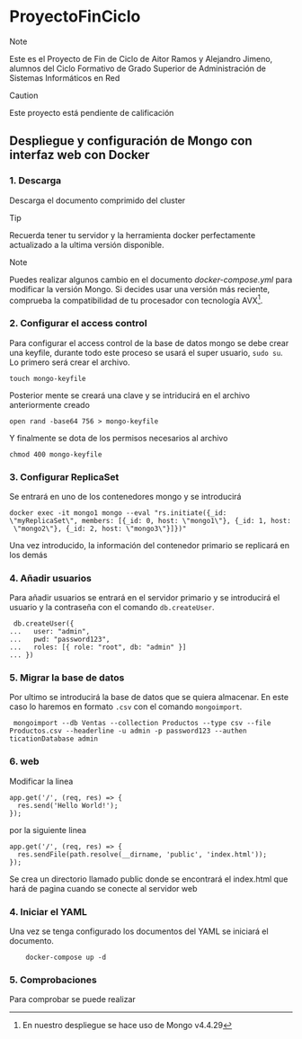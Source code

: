 # ProyectoFinCiclo
> [!NOTE] 
> Este es el Proyecto de Fin de Ciclo de Aitor Ramos y Alejandro Jimeno, alumnos del Ciclo Formativo de Grado Superior de Administración de Sistemas Informáticos en Red

> [!CAUTION]
> Este proyecto está pendiente de calificación

## Despliegue y configuración de Mongo con interfaz web con Docker

### 1. Descarga

Descarga el documento comprimido del cluster 

<!--Enlace para descargar el archivo o no-->

> [!TIP]
> Recuerda tener tu servidor y la herramienta docker perfectamente actualizado a la ultima versión disponible.

>[!NOTE]
> Puedes realizar algunos cambio en el documento *docker-compose.yml* para modificar la versión Mongo. Si decides usar una versión más reciente, comprueba la compatibilidad de tu procesador con tecnología AVX[^1].

### 2. Configurar el access control

Para configurar el access control de la base de datos mongo se debe crear una keyfile, durante todo este proceso se usará el super usuario, `sudo su`. Lo primero será crear el archivo.
```
touch mongo-keyfile
```
Posterior mente se creará una clave y se intriducirá en el archivo anteriormente creado
```
open rand -base64 756 > mongo-keyfile
```
Y finalmente se dota de los permisos necesarios al archivo
```
chmod 400 mongo-keyfile
```
<!--Los usuarios que se deseen añadir se indicaran en el archivo YAML-->

### 3. Configurar ReplicaSet

Se entrará en uno de los contenedores mongo y se introducirá
```
docker exec -it mongo1 mongo --eval "rs.initiate({_id: \"myReplicaSet\", members: [{_id: 0, host: \"mongo1\"}, {_id: 1, host:
 \"mongo2\"}, {_id: 2, host: \"mongo3\"}]})"
```
Una vez introducido, la información del contenedor primario se replicará en los demás

### 4. Añadir usuarios

Para añadir usuarios se entrará en el servidor primario y se introducirá el usuario y la contraseña con el comando `db.createUser`.
```
 db.createUser({
...   user: "admin",
...   pwd: "password123",
...   roles: [{ role: "root", db: "admin" }]
... })
```

### 5. Migrar la base de datos

Por ultimo se introducirá la base de datos que se quiera almacenar. En este caso lo haremos en formato `.csv` con el comando `mongoimport`. 
```
 mongoimport --db Ventas --collection Productos --type csv --file Productos.csv --headerline -u admin -p password123 --authen
ticationDatabase admin
```


### 6. web
Modificar la linea 
```
app.get('/', (req, res) => {
  res.send('Hello World!');
});
```

por la siguiente linea
```
app.get('/', (req, res) => {
  res.sendFile(path.resolve(__dirname, 'public', 'index.html'));
});
```

Se crea un directorio llamado public donde se encontrará el index.html que hará de pagina cuando se conecte al servidor web

### 4. Iniciar el YAML
Una vez se tenga configurado los documentos del YAML se iniciará el documento.

```
    docker-compose up -d
```

### 5. Comprobaciones

Para comprobar se puede realizar


[^1]: En nuestro despliegue se hace uso de Mongo v4.4.29